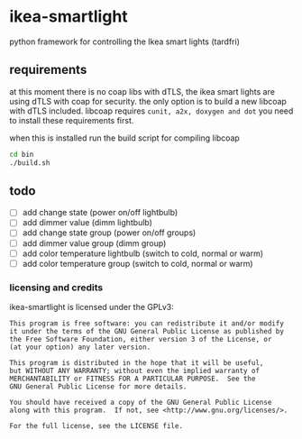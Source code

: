 # ikea-smartlight
python framework for controlling the Ikea smart lights (tardfri)

## requirements
at this moment there is no coap libs with dTLS, the ikea smart lights are using dTLS with coap for security. the only option is to build a new libcoap with dTLS included. libcoap requires `cunit, a2x, doxygen and dot` you need to install these requirements first.

when this is installed run the build script for compiling libcoap
```bash
cd bin
./build.sh
```

## todo
- [ ] add change state (power on/off lightbulb)
- [ ] add dimmer value (dimm lightbulb)
- [ ] add change state group (power on/off groups)
- [ ] add dimmer value group (dimm group)
- [ ] add color temperature lightbulb (switch to cold, normal or warm)
- [ ] add color temperature group (switch to cold, normal or warm)

### licensing and credits
ikea-smartlight is licensed under the GPLv3:
```
This program is free software: you can redistribute it and/or modify
it under the terms of the GNU General Public License as published by
the Free Software Foundation, either version 3 of the License, or
(at your option) any later version.

This program is distributed in the hope that it will be useful,
but WITHOUT ANY WARRANTY; without even the implied warranty of
MERCHANTABILITY or FITNESS FOR A PARTICULAR PURPOSE.  See the
GNU General Public License for more details.

You should have received a copy of the GNU General Public License
along with this program.  If not, see <http://www.gnu.org/licenses/>.

For the full license, see the LICENSE file.
```
